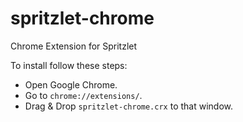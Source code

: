 # spritzlet-chrome
Chrome Extension for Spritzlet

To install follow these steps:
* Open Google Chrome.
* Go to `chrome://extensions/`.
* Drag & Drop `spritzlet-chrome.crx` to that window.